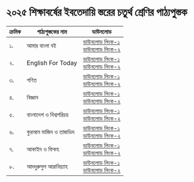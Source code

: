 # ২০২৫ শিক্ষাবর্ষের ইবতেদায়ি স্তরের চতুর্থ শ্রেণির পাঠ্যপুস্তক

| ক্রমিক | পাঠ্যপুস্তকের নাম | ডাউনলোড |
| --- | --- | --- |
| ১. | আমার বাংলা বই | [ডাউনলোড লিংক-১](https://drive.google.com/file/d/1iO_9skwiu9vnzXlXL_GLYPHsH04qrcf-/view?usp=drive_link)<br>[ডাউনলোড লিংক-২](https://drive.egovcloud.gov.bd/index.php/s/1OddblE03APQr8T) |
| ২. | English For Today | [ডাউনলোড লিংক-১](https://drive.google.com/file/d/1duu1zZQqri7hSgLGMsknwO_y6_dgV5KZ/view?usp=drive_link)<br>[ডাউনলোড লিংক-২](https://drive.egovcloud.gov.bd/index.php/s/q6gnzXkSYSzu6Xz) |
| ৩. | গণিত | [ডাউনলোড লিংক-১](https://drive.google.com/file/d/16HC4ZwznloIo4Su3JAAI3eWYHB6Wp8lg/view?usp=drive_link)<br>[ডাউনলোড লিংক-২](https://drive.egovcloud.gov.bd/index.php/s/GqodelRIYJtNRVU) |
| ৪. | বিজ্ঞান | [ডাউনলোড লিংক-১](https://drive.google.com/file/d/1u1pfK9F1oa6tRBscZU6WlI7HgDTgWVQK/view?usp=drive_link)<br>[ডাউনলোড লিংক-২](https://drive.egovcloud.gov.bd/index.php/s/YjGCaY4tMeqkiNa) |
| ৫. | বাংলাদেশ ও বিশ্বপরিচয় | [ডাউনলোড লিংক-১](https://drive.google.com/file/d/1LF-RvA21jpdSgvkAzNhr3kSLxPWynPHE/view?usp=drive_link)<br>[ডাউনলোড লিংক-২](https://drive.egovcloud.gov.bd/index.php/s/qyo6m0wLLc59xEv) |
| ৬. | কুরআন মাজিদ ও তাজভিদ | [ডাউনলোড লিংক-১](https://drive.google.com/file/d/1uJR7WoqlJlhTS1nqG6Gv5a5pEhYrJNR5/view?usp=drive_link)<br>[ডাউনলোড লিংক-২](https://drive.egovcloud.gov.bd/index.php/s/ufLNYCrhz6Iddvd) |
| ৭. | আকাইদ ও ফিকহ | [ডাউনলোড লিংক-১](https://drive.google.com/file/d/1GMGSL0Ob34h3oG8nwgAJ0hLcp87x4FtP/view?usp=drive_link)<br>[ডাউনলোড লিংক-২](https://drive.egovcloud.gov.bd/index.php/s/h14U5euLRSH0aQP) |
| ৮. | আদদুরুসুল আরাবিয়্যাহ | [ডাউনলোড লিংক-১](https://drive.google.com/file/d/1CH-UqnPYeP_ZXai5C3Lju3WEXFMOV4GZ/view?usp=drive_link)<br>[ডাউনলোড লিংক-২](https://drive.egovcloud.gov.bd/index.php/s/zZjowt2UjG8GG3c) |